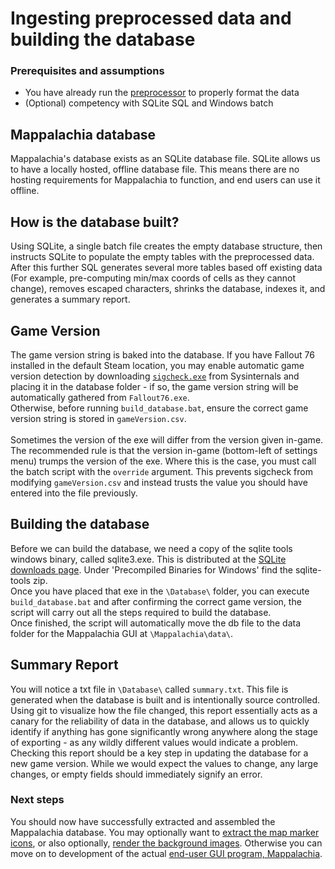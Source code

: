 # Ingesting preprocessed data and building the database

### Prerequisites and assumptions
* You have already run the [preprocessor](Preprocessor.md) to properly format the data
* (Optional) competency with SQLite SQL and Windows batch

## Mappalachia database
Mappalachia's database exists as an SQLite database file. SQLite allows us to have a locally hosted, offline database file. This means there are no hosting requirements for Mappalachia to function, and end users can use it offline.

## How is the database built?
Using SQLite, a single batch file creates the empty database structure, then instructs SQLite to populate the empty tables with the preprocessed data. After this further SQL generates several more tables based off existing data (For example, pre-computing min/max coords of cells as they cannot change), removes escaped characters, shrinks the database, indexes it, and generates a summary report.

## Game Version
The game version string is baked into the database. If you have Fallout 76 installed in the default Steam location, you may enable automatic game version detection by downloading [`sigcheck.exe`](https://docs.microsoft.com/en-gb/sysinternals/downloads/sigcheck) from Sysinternals and placing it in the database folder - if so, the game version string will be automatically gathered from `Fallout76.exe`.<br/>
Otherwise, before running `build_database.bat`, ensure the correct game version string is stored in `gameVersion.csv`.<br/>
<br/>
Sometimes the version of the exe will differ from the version given in-game. The recommended rule is that the version in-game (bottom-left of settings menu) trumps the version of the exe. Where this is the case, you must call the batch script with the `override` argument. This prevents sigcheck from modifying `gameVersion.csv` and instead trusts the value you should have entered into the file previously.

## Building the database
Before we can build the database, we need a copy of the sqlite tools windows binary, called sqlite3.exe. This is distributed at the [SQLite downloads page](https://www.sqlite.org/download.html). Under 'Precompiled Binaries for Windows' find the sqlite-tools zip.<br/>
Once you have placed that exe in the `\Database\` folder, you can execute `build_database.bat` and after confirming the correct game version, the script will carry out all the steps required to build the database.<br/>
Once finished, the script will automatically move the db file to the data folder for the Mappalachia GUI at `\Mappalachia\data\`.

## Summary Report
You will notice a txt file in `\Database\` called `summary.txt`. This file is generated when the database is built and is intentionally source controlled.<br/>
Using git to visualize how the file changed, this report essentially acts as a canary for the reliability of data in the database, and allows us to quickly identify if anything has gone significantly wrong anywhere along the stage of exporting - as any wildly different values would indicate a problem.<br/>
Checking this report should be a key step in updating the database for a new game version. While we would expect the values to change, any large changes, or empty fields should immediately signify an error.

### Next steps
You should now have successfully extracted and assembled the Mappalachia database. You may optionally want to [extract the map marker icons](IconExtraction.md), or also optionally, [render the background images](BackgroundRendering.md). Otherwise you can move on to development of the actual [end-user GUI program, Mappalachia](GUI.md).

